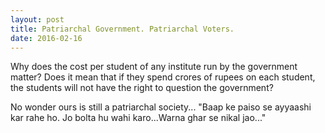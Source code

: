 ```yaml
---
layout: post
title: Patriarchal Government. Patriarchal Voters.
date: 2016-02-16
---
```

Why does the cost per student of any institute run by the government matter? Does it mean that if they spend crores of rupees on each student, the students will not have the right to question the government?

No wonder ours is still a patriarchal society... "Baap ke paiso se ayyaashi kar rahe ho. Jo bolta hu wahi karo...Warna ghar se nikal jao..."
